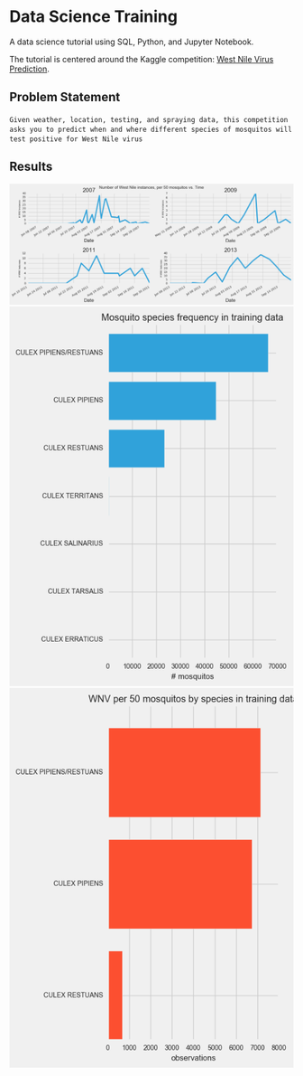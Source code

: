 # Data Science Training

A data science tutorial using SQL, Python, and Jupyter Notebook.

The tutorial is centered around the Kaggle competition: [West Nile Virus Prediction](https://www.kaggle.com/c/predict-west-nile-virus).

## Problem Statement
`Given weather, location, testing, and spraying data, this competition asks you to predict when and where different species of mosquitos will test positive for West Nile virus`

## Results

<img src='results/wnv_vs_date.png'>
<img src='results/Mosquito species frequency in training data.png'>
<img src='results/WNV per 50 mosquitos by species in training data.png'>
